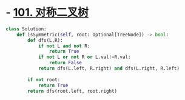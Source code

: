 # - [101. 对称二叉树](https://leetcode.cn/problems/symmetric-tree/)
```python fold
class Solution:
    def isSymmetric(self, root: Optional[TreeNode]) -> bool:        
        def dfs(L,R):
            if not L and not R:
                return True
            if not L or not R or L.val!=R.val:
                return False
            return dfs(L.left, R.right) and dfs(L.right, R.left)
        
        if not root:
            return True
        return dfs(root.left, root.right)
```